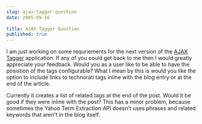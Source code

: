 ```yaml
---
slug: ajax-tagger-question
date: 2005-09-16
 
title: AJAX Tagger Question
published: true
---
```

I am just working on some requriements for the next version of the [AJAX Tagger](http://www.kinlan.co.uk/AjaxExperiments/AjaxTag) application.  If any of you could get back to me then I would greatly appreciate your feedback.  Would you as a user like to be able to have the posistion of the tags configurable?  What I mean by this is would you like the option to include links to technorati tags inline with the blog entry or at the end of the article.  <p />Currently it creates a list of related tags at the end of the post.  Would it be good if they were inline with the post?  This has a minor problem, because sometimes the Yahoo Term Extraction API doesn't uses phrases and related keywords that aren't in the blog itself.<p />

